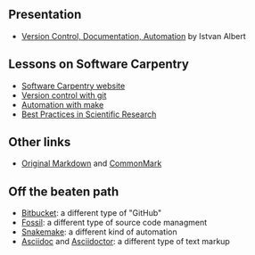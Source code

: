 ## Presentation

* [Version Control, Documentation, Automation][main]  by Istvan Albert

[main]: https://docs.google.com/presentation/d/1l0LmRo_nKTmCIsjmhU7wsyDLqp__hkbab_mpf36yt48/edit?usp=sharing

## Lessons on Software Carpentry

* [Software Carpentry website][socweb]
* [Version control with git][socgit]
* [Automation with make][socmake]
* [Best Practices in Scientific Research][best]


## Other links

* [Original Markdown][markdown] and [CommonMark][commonmark]

[socweb]: http://software-carpentry.org/
[socgit]: http://swcarpentry.github.io/git-novice/
[socmake]: http://swcarpentry.github.io/make-novice/
[markdown]: https://daringfireball.net/projects/markdown/
[commonmark]: http://commonmark.org/
[best]: docs/best_practices.html

## Off the beaten path

* [Bitbucket][bitbucket]: a different type of "GitHub"
* [Fossil][fossil]: a different type of source code managment
* [Snakemake][snakemake]: a different kind of automation
* [Asciidoc][asciidoc] and [Asciidoctor][asciidoctor]: a different type of text markup

[bitbucket]: https://bitbucket.org/
[fossil]: https://www.fossil-scm.org/
[snakemake]: https://bitbucket.org/snakemake/snakemake/wiki/Home
[asciidoc]: http://www.methods.co.nz/asciidoc/
[asciidoctor]: http://asciidoctor.org/
